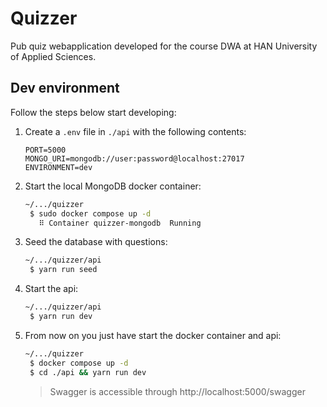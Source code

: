 # Quizzer

Pub quiz webapplication developed for the course DWA at HAN University of Applied Sciences.

## Dev environment

Follow the steps below start developing:

1. Create a `.env` file in `./api` with the following contents:
   ```
   PORT=5000
   MONGO_URI=mongodb://user:password@localhost:27017
   ENVIRONMENT=dev
   ```
2. Start the local MongoDB docker container:
   ```Bash
   ~/.../quizzer
    $ sudo docker compose up -d
      ⠿ Container quizzer-mongodb  Running
   ```
3. Seed the database with questions:
   ```Bash
   ~/.../quizzer/api
    $ yarn run seed
   ```
4. Start the api:
   ```Bash
   ~/.../quizzer/api
    $ yarn run dev
   ```
5. From now on you just have start the docker container and api:

   ```Bash
   ~/.../quizzer
    $ docker compose up -d
    $ cd ./api && yarn run dev
   ```
   > Swagger is accessible through http://localhost:5000/swagger

